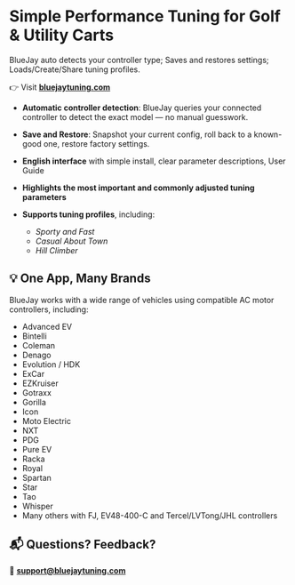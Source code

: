 # Simple Performance Tuning for Golf & Utility Carts

BlueJay auto detects your controller type; Saves and restores settings; Loads/Create/Share tuning profiles.

👉 Visit [**bluejaytuning.com**](https://bluejaytuning.com)


- **Automatic controller detection**: BlueJay queries your connected controller to detect the exact model — no manual guesswork.
- **Save and Restore**: Snapshot your current config, roll back to a known-good one, restore factory settings.  

- **English interface** with simple install, clear parameter descriptions, User Guide
- **Highlights the most important and commonly adjusted tuning parameters**
- **Supports tuning profiles**, including:  
  - *Sporty and Fast*  
  - *Casual About Town*  
  - *Hill Climber*  

## 💡 One App, Many Brands

BlueJay works with a wide range of vehicles using compatible AC motor controllers, including:

- Advanced EV
- Bintelli
- Coleman
- Denago
- Evolution / HDK
- ExCar
- EZKruiser
- Gotraxx
- Gorilla
- Icon
- Moto Electric
- NXT
- PDG
- Pure EV
- Racka
- Royal
- Spartan
- Star
- Tao
- Whisper
- Many others with FJ, EV48-400-C and Tercel/LVTong/JHL controllers


## 📬 Questions? Feedback?

📧 **support@bluejaytuning.com**
